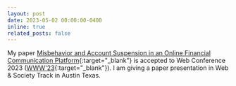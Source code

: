 ```yaml
---
layout: post
date: 2023-05-02 00:00:00-0400
inline: true
related_posts: false
---
```

My paper [Misbehavior and Account Suspension in an Online Financial Communication Platform](https://dl.acm.org/doi/10.1145/3543507.3583385){:target="\_blank"} is accepted to Web Conference 2023 ([WWW'23](https://www2023.thewebconf.org/){:target="\_blank"}). I am giving a paper presentation in Web & Society Track in Austin Texas. 

